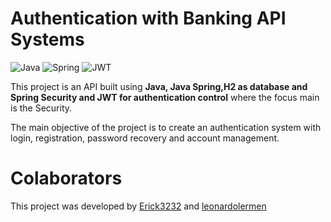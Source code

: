 # Authentication with Banking API Systems

![Java](https://img.shields.io/badge/java-%23ED8B00.svg?style=for-the-badge&logo=openjdk&logoColor=white)
![Spring](https://img.shields.io/badge/spring-%236DB33F.svg?style=for-the-badge&logo=spring&logoColor=white)
![JWT](https://img.shields.io/badge/JWT-black?style=for-the-badge&logo=JSON%20web%20tokens)

This project is an API built using **Java, Java Spring,H2 as database and Spring Security and JWT for authentication control** where the focus main is the Security.

The main objective of the project is to create an authentication system with login, registration, password recovery and account management. 

# Colaborators

This project was developed by 
<a href="https://www.linkedin.com/in/erick-miyagi-310016258/" target="blank"/>Erick3232</a> and
<a href="https://www.linkedin.com/in/leonardo-lermen-768769242/" target="blank"/>leonardolermen</a>


